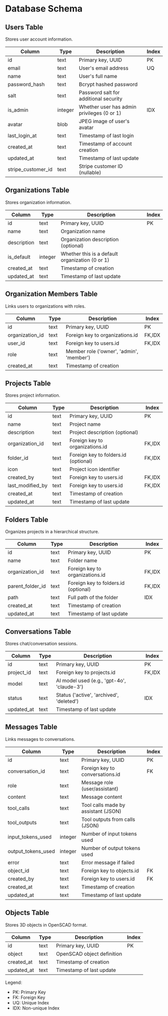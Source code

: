 # Database Schema

## Users Table

Stores user account information.

| Column       | Type    | Description                                    | Index |
|--------------|---------|------------------------------------------------|-------|
| id           | text    | Primary key, UUID                              | PK    |
| email        | text    | User's email address                           | UQ    |
| name         | text    | User's full name                               |       |
| password_hash| text    | Bcrypt hashed password                         |       |
| salt         | text    | Password salt for additional security          |       |
| is_admin     | integer | Whether user has admin privileges (0 or 1)     | IDX   |
| avatar       | blob    | JPEG image of user's avatar                    |       |
| last_login_at| text    | Timestamp of last login                        |       |
| created_at   | text    | Timestamp of account creation                  |       |
| updated_at   | text    | Timestamp of last update                       |       |
| stripe_customer_id | text | Stripe customer ID (nullable)               |       |

## Organizations Table

Stores organization information.

| Column      | Type    | Description                                    | Index |
|-------------|---------|------------------------------------------------|-------|
| id          | text    | Primary key, UUID                              | PK    |
| name        | text    | Organization name                              |       |
| description | text    | Organization description (optional)            |       |
| is_default  | integer | Whether this is a default organization (0 or 1)|       |
| created_at  | text    | Timestamp of creation                          |       |
| updated_at  | text    | Timestamp of last update                       |       |

## Organization Members Table

Links users to organizations with roles.

| Column          | Type    | Description                                    | Index |
|-----------------|---------|------------------------------------------------|-------|
| id              | text    | Primary key, UUID                              | PK    |
| organization_id | text    | Foreign key to organizations.id                | FK,IDX|
| user_id         | text    | Foreign key to users.id                        | FK,IDX|
| role            | text    | Member role ('owner', 'admin', 'member')       |       |
| created_at      | text    | Timestamp of creation                          |       |

## Projects Table

Stores project information.

| Column          | Type    | Description                                    | Index |
|-----------------|---------|------------------------------------------------|-------|
| id              | text    | Primary key, UUID                              | PK    |
| name            | text    | Project name                                   |       |
| description     | text    | Project description (optional)                 |       |
| organization_id | text    | Foreign key to organizations.id                | FK,IDX|
| folder_id       | text    | Foreign key to folders.id (optional)           | FK,IDX|
| icon            | text    | Project icon identifier                        |       |
| created_by      | text    | Foreign key to users.id                        | FK,IDX|
| last_modified_by| text    | Foreign key to users.id                        | FK,IDX|
| created_at      | text    | Timestamp of creation                          |       |
| updated_at      | text    | Timestamp of last update                       |       |

## Folders Table

Organizes projects in a hierarchical structure.

| Column          | Type    | Description                                    | Index |
|-----------------|---------|------------------------------------------------|-------|
| id              | text    | Primary key, UUID                              | PK    |
| name            | text    | Folder name                                    |       |
| organization_id | text    | Foreign key to organizations.id                | FK,IDX|
| parent_folder_id| text    | Foreign key to folders.id (optional)           | FK,IDX|
| path            | text    | Full path of the folder                        | IDX   |
| created_at      | text    | Timestamp of creation                          |       |
| updated_at      | text    | Timestamp of last update                       |       |

## Conversations Table

Stores chat/conversation sessions.

| Column          | Type    | Description                                    | Index |
|-----------------|---------|------------------------------------------------|-------|
| id              | text    | Primary key, UUID                              | PK    |
| project_id      | text    | Foreign key to projects.id                     | FK,IDX|
| model           | text    | AI model used (e.g., 'gpt-4o', 'claude-3')     |       |
| status          | text    | Status ('active', 'archived', 'deleted')       | IDX   |
| updated_at      | text    | Timestamp of last update                       |       |

## Messages Table

Links messages to conversations.

| Column            | Type    | Description                                    | Index |
|-------------------|---------|------------------------------------------------|-------|
| id                | text    | Primary key, UUID                              | PK    |
| conversation_id   | text    | Foreign key to conversations.id                | FK    |
| role              | text    | Message role (user/assistant)                  |       |
| content           | text    | Message content                                |       |
| tool_calls        | text    | Tool calls made by assistant (JSON)            |       |
| tool_outputs      | text    | Tool outputs from calls (JSON)                 |       |
| input_tokens_used | integer | Number of input tokens used                    |       |
| output_tokens_used| integer | Number of output tokens used                   |       |
| error             | text    | Error message if failed                        |       |
| object_id         | text    | Foreign key to objects.id                      | FK    |
| created_by        | text    | Foreign key to users.id                        | FK    |
| created_at        | text    | Timestamp of creation                          |       |
| updated_at        | text    | Timestamp of last update                       |       |

## Objects Table

Stores 3D objects in OpenSCAD format.

| Column      | Type    | Description                                    | Index |
|-------------|---------|------------------------------------------------|-------|
| id          | text    | Primary key, UUID                              | PK    |
| object      | text    | OpenSCAD object definition                     |       |
| created_at  | text    | Timestamp of creation                          |       |
| updated_at  | text    | Timestamp of last update                       |       |


Legend:
- PK: Primary Key
- FK: Foreign Key
- UQ: Unique Index
- IDX: Non-unique Index 
